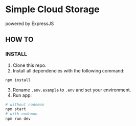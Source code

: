 # Simple Cloud Storage
powered by ExpressJS

## HOW TO
### INSTALL
1. Clone this repo.
2. Install all dependencies with the following command:
```bash
npm install
```
3. Rename ```.env.example``` to ```.env``` and set your environment. 
4. Run app:
```bash
# without nodemon
npm start
# with nodemon
npm run dev 
```